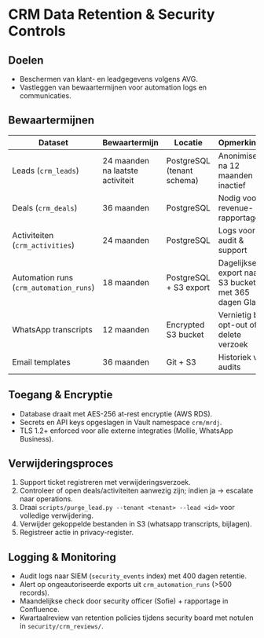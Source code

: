 # CRM Data Retention & Security Controls

## Doelen
- Beschermen van klant- en leadgegevens volgens AVG.
- Vastleggen van bewaartermijnen voor automation logs en communicaties.

## Bewaartermijnen
| Dataset | Bewaartermijn | Locatie | Opmerkingen |
|---------|---------------|---------|-------------|
| Leads (`crm_leads`) | 24 maanden na laatste activiteit | PostgreSQL (tenant schema) | Anonimiseer na 12 maanden inactief |
| Deals (`crm_deals`) | 36 maanden | PostgreSQL | Nodig voor revenue-rapportage |
| Activiteiten (`crm_activities`) | 24 maanden | PostgreSQL | Logs voor audit & support |
| Automation runs (`crm_automation_runs`) | 18 maanden | PostgreSQL + S3 export | Dagelijkse export naar S3 bucket met 365 dagen Glacier |
| WhatsApp transcripts | 12 maanden | Encrypted S3 bucket | Vernietig bij opt-out of delete verzoek |
| Email templates | 36 maanden | Git + S3 | Historiek voor audits |

## Toegang & Encryptie
- Database draait met AES-256 at-rest encryptie (AWS RDS).
- Secrets en API keys opgeslagen in Vault namespace `crm/mrdj`.
- TLS 1.2+ enforced voor alle externe integraties (Mollie, WhatsApp Business).

## Verwijderingsproces
1. Support ticket registreren met verwijderingsverzoek.
2. Controleer of open deals/activiteiten aanwezig zijn; indien ja → escalate naar operations.
3. Draai `scripts/purge_lead.py --tenant <tenant> --lead <id>` voor volledige verwijdering.
4. Verwijder gekoppelde bestanden in S3 (whatsapp transcripts, bijlagen).
5. Registreer actie in privacy-register.

## Logging & Monitoring
- Audit logs naar SIEM (`security_events` index) met 400 dagen retentie.
- Alert op ongeautoriseerde exports uit `crm_automation_runs` (>500 records).
- Maandelijkse check door security officer (Sofie) + rapportage in Confluence.
- Kwartaalreview van retention policies tijdens security board met notulen in `security/crm_reviews/`.
